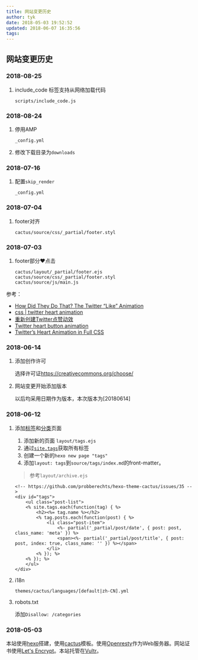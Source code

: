 ```yaml
---
title: 网站变更历史
author: tyk
date: 2018-05-03 19:52:52
updated: 2018-06-07 16:35:56
tags:
---
```

## 网站变更历史

### 2018-08-25
1. include_code 标签支持从网络加载代码
    ```
    scripts/include_code.js
    ```

### 2018-08-24
1. 停用AMP
    ```
    _config.yml
    ```

2. 修改下载目录为`downloads`

### 2018-07-16
1. 配置`skip_render`

    ```
    _config.yml
    ```

### 2018-07-04

1. footer对齐

    ```
    cactus/source/css/_partial/footer.styl
    ```

### 2018-07-03
1. footer部分❤点击

    ```
    cactus/layout/_partial/footer.ejs
    cactus/source/css/_partial/footer.styl
    cactus/source/js/main.js
    ```

参考：
- [How Did They Do That? The Twitter “Like” Animation](https://medium.com/@chrismabry/how-did-they-do-that-the-twitter-like-animation-2a473b658e43)
- [css | twitter heart animation](https://codepen.io/mindstorm/pen/aZZvKq)
- [重新创建Twitter点赞动效](http://www.w3cplus.com/animation/recreating-the-twitter-heart-animation.html)
- [Twitter heart button animation](https://codepen.io/yisi/pen/LpXVJb)
- [Twitter’s Heart Animation in Full CSS](https://blog.prototypr.io/twitter-s-heart-animation-in-full-css-b1c00ca5b774)

### 2018-06-14
1. 添加创作许可

    选择许可证<https://creativecommons.org/choose/>

2. 网站变更开始添加版本

    以后均采用日期作为版本，本次版本为[20180614]

### 2018-06-12
1. 添加[标签](/tags/)和[分类](/categories/)页面

    1. 添加新的页面 `layout/tags.ejs`
    2. 通过[`site.tags`](https://hexo.io/zh-cn/docs/variables.html#网站变量)获取所有标签
    3. 创建一个新的`hexo new page "tags"`
    4. 添加`layout: tags`到`source/tags/index.md`的front-matter。

    > 参考`layout/archive.ejs`

    ``` ejs
    <!-- https://github.com/probberechts/hexo-theme-cactus/issues/35 -->
    <div id="tags">
        <ul class="post-list">
        <% site.tags.each(function(tag) { %>
            <h2><%= tag.name %></h2>
            <% tag.posts.each(function(post) { %>
                <li class="post-item">
                    <%- partial('_partial/post/date', { post: post, class_name: 'meta' }) %>
                    <span><%- partial('_partial/post/title', { post: post, index: true, class_name: '' }) %></span>
                </li>
            <% }); %>
        <% }); %>
        </ul>
    </div>
    ```

2. i18n

    `themes/cactus/languages/[default|zh-CN].yml`

3. robots.txt

    添加`Disallow: /categories`

### 2018-05-03 
本站使用[hexo](https://hexo.io/)搭建，使用[cactus](https://github.com/probberechts/hexo-theme-cactus)模板。使用[Openresty](https://openresty.org)作为Web服务器。网站证书使用[Let's Encrypt](https://letsencrypt.org/)。本站托管在[Vultr](https://www.vultr.com/?ref=7274958)。


